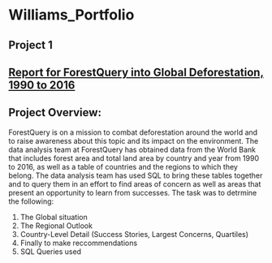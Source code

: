 # Williams_Portfolio
## Project 1 
## [Report for ForestQuery into Global Deforestation, 1990 to 2016](https://acrobat.adobe.com/id/urn:aaid:sc:EU:25f2ba4b-3873-48ba-a380-db8c9e5074f1)
## Project Overview:
ForestQuery is on a mission to combat deforestation around the world and to raise awareness
about this topic and its impact on the environment. The data analysis team at ForestQuery has
obtained data from the World Bank that includes forest area and total land area by country and
year from 1990 to 2016, as well as a table of countries and the regions to which they belong.
The data analysis team has used SQL to bring these tables together and to query them in an
effort to find areas of concern as well as areas that present an opportunity to learn from
successes. The task was to detrmine the following:

1. The Global situation
2. The Regional Outlook
3. Country-Level Detail (Success Stories, Largest Concerns, Quartiles)
4. Finally to make reccommendations
5. SQL Queries used

